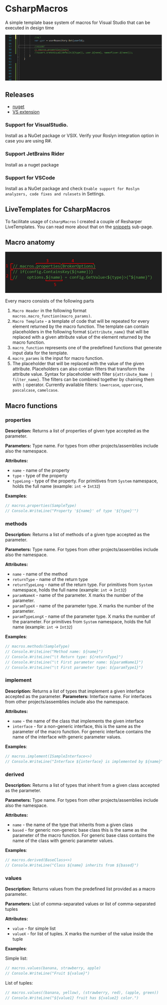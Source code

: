 # CsharpMacros
A simple template base system of macros for Visual Studio that can be executed in design time

![examplle usage](doc/generate_assertions_animated.gif)

## Releases
- [nuget](https://www.nuget.org/packages/CsharpMacros/)
- [VS extension](https://marketplace.visualstudio.com/items?itemName=54748ff9-45fc-43c2-8ec5-cf7912bc3b84.csharpmacros2)

### Support for VisualStudio.
Install as a NuGet package or VSIX. Verify your Roslyn integration option in case you are using R#.

### Support JetBrains Rider
Install as a nuget package

### Support for VSCode
Install as a NuGet package and check `Enable support for Roslyn analyzers, code fixes and rulesets` in Settings.

## LiveTemplates for CsharpMacros
To facilitate usage of `CsharpMacros` I created a couple of Resharper LiveTemplates. You can read more about that on the [snippets](/snippets) sub-page.

## Macro anatomy

![macro anatomy](/doc/macro_anatomy.jpg)

Every macro consists of the following parts

1. `Macro Header` in the following format `macros.macro_function(macro_params)`. 
2. `Macro Template` - a template of code that will be repeated for every element returned by the macro function. The template can contain placeholders in the following format `${attribute_name}` that will be replaced with a given attribute value of the element returned by the macro function.
3. `macro_function` represents one of the predefined functions that generate input data for the template. 
4. `macro_params` is the input for macro function.
5. The placeholder that will be replaced with the value of the given attribute. Placeholders can also contain filters that transform the attribute value. Syntax for placeholder with filter `${attribute_Name | filter_name}`. The filters can be combined together by chaining them with `|` operator. Currently available filters: `lowercase`, `uppercase`, `pascalcase`, `camelcase`.


## Macro functions

### properties

**Description:** Returns a list of properties of given type accepted as the parameter. 

**Parameters:** Type name. For types from other projects/assemblies include also the namespace.

**Attributes:**
- `name` - name of the property
- `type` - type of the property
- `typeLong` - type of the property.  For primitives from `System` namespace, holds the full name (example: `int` -> `Int32`)

**Examples**:

```cs
// macros.properties(SampleType)
// Console.WriteLine("Property '${name}' of type '${type}'")
```

### methods
**Description:** Returns a list of methods of a given type accepted as the parameter.

**Parameters:** Type name. For types from other projects/assemblies include also the namespace.

**Attributes:**
- `name` - name of the method
- `returnType` - name of the return type
- `returnTypeLong` - name of the return type. For primitives from `System` namespace, holds the full name (example: `int` -> `Int32`)
- `paramNameX` - name of the parameter.  X marks the number of the parameter.
- `paramTypeX` - name of the parameter type.  X marks the number of the parameter.
- `paramTypeLongX` - name of the parameter type.  X marks the number of the parameter. For primitives from `System` namespace, holds the full name (example: `int` -> `Int32`)


**Examples**:

```cs
// macros.methods(SampleType)
// Console.WriteLine("Method name: ${name}")
// Console.WriteLine("\t Return type: ${returnType}")
// Console.WriteLine("\t First parameter name: ${paramName1}")
// Console.WriteLine("\t First parameter type: ${paramType1}")
```

### implement

**Description:**  Returns a list of types that implement a given interface accepted as the parameter. 
**Parameters:**  Interface name. For interfaces from other projects/assemblies include also the namespace.

**Attributes:**
- `name` - the name of the class that implements the given interface
- `interface` - for a non-generic interface, this is the same as the parameter of the macro function. For generic interface contains the name of the interface with generic parameter values.

**Examples**:
```cs
// macros.implement(ISampleInterface<>)
// Console.WriteLine("Interface ${interface} is implemented by ${name}")
```

### derived
**Description:**  Returns a list of types that inherit from a given class accepted as the parameter.

**Parameters:** Type name. For types from other projects/assemblies include also the namespace.

**Attributes:**
- `name` - the name of the type that inherits from a given class
- `based` - for generic non-generic base class this is the same as the parameter of the macro function. For generic base class contains the name of the class with generic parameter values.

**Examples**:
```cs
// macros.derived(BaseClass<>)
// Console.WriteLine("Class ${name} inherits from ${based}")
```

### values

**Description:**  Returns values from the predefined list provided as a macro parameter. 

**Parameters:** List of comma-separated values or list of comma-separated tuples

**Attributes:**
- `value` - for simple list
- `valueX` - for list of tuples. X marks the number of the value inside the tuple

**Examples**:

Simple list:
```cs
// macros.values(banana, strawberry, apple)
// Console.WriteLine("Fruit ${value}")
```

List of tuples:
```cs
// macros.values((banana, yellow), (strawberry, red), (apple, green))
// Console.WriteLine("${value1} fruit has ${value2} color.")
```